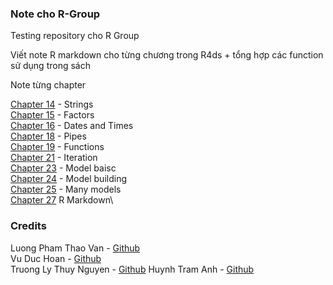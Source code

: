 ### Note cho R-Group
Testing repository cho R Group

Viết note R markdown cho từng chương trong R4ds + tổng hợp các function sử dụng trong sách

Note từng chapter

[Chapter 14](https://github.com/thiendattran/R-Group/blob/main/R4ds-chapter-14.md) - Strings\
[Chapter 15](https://github.com/thiendattran/R-Group/blob/main/chapter-15.md) - Factors\
[Chapter 16](https://github.com/thiendattran/R-Group/blob/main/C16-R.md) - Dates and Times\
[Chapter 18](https://github.com/thiendattran/R-Group/blob/main/Chapter-18.md) - Pipes\
[Chapter 19](https://github.com/thiendattran/R-Group/blob/main/Chapter-19.md) - Functions\
[Chapter 21](https://github.com/thiendattran/R-Group/blob/main/iteration.md) - Iteration\
[Chapter 23](https://github.com/thiendattran/R-Group/blob/main/Chapter-23.md) - Model baisc\
[Chapter 24](https://github.com/thiendattran/R-Group/blob/main/Chapter-24-Model-building.md) - Model building\
[Chapter 25](https://github.com/thiendattran/R-Group/blob/main/Chapter-25.md) - Many models\
[Chapter 27](https://github.com/thiendattran/R-Group/blob/main/Chapter-27-R-Markdown.md) R Markdown\

### Credits
Luong Pham Thao Van - [Github](https://github.com/thaovan535353)\
Vu Duc Hoan - [Github](https://github.com/VuHoan162)\
Truong Ly Thuy Nguyen - [Github](https://github.com/nguyentruonglt)
Huynh Tram Anh - [Github](https://github.com/tramanh-huynh)
